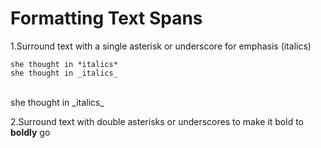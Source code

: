 # Formatting Text Spans

1.Surround text with a single asterisk or underscore for emphasis (italics)
<br>
```hi
she thought in *italics* 
she thought in _italics_
```
<br>
she thought in _italics_

2.Surround text with double asterisks or underscores to make it bold
to **boldly** go
